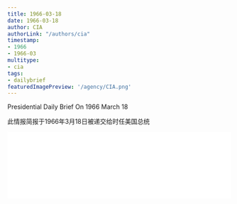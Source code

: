 ```yaml
---
title: 1966-03-18
date: 1966-03-18
author: CIA 
authorLink: "/authors/cia"
timestamp: 
- 1966
- 1966-03
multitype: 
- cia
tags: 
- dailybrief
featuredImagePreview: '/agency/CIA.png'
---
```



Presidential Daily Brief On 1966 March 18

此情报简报于1966年3月18日被递交给时任美国总统

<!--more-->





<div id="over" style="width:100%; overflow:hidden"> <iframe id="sFrame" name="sFrame" frameborder="no" border="0"  allowfullscreen marginwidth="0" scrolling="no" src = " /CIA/1966-03-18.html "  style = " position:absulute; width: 806px; top: 300;" > </iframe> </div>